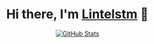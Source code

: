 <p>
  <h1 align="center">
    <b>Hi there, I'm <a href="https://github.com/Lintelstm">Lintelstm</a> 👋</b>
  </h1>
</p>

<p align="center">
  <a href="https://github.com/Lintelstm">
    <img alt="GitHub Stats" src="https://github-readme-stats.vercel.app/api?username=Lintelstm&hide=issues&hide_title=true&include_all_commits=true&bg_color=30,e96443,904e95&title_color=fff&text_color=fff" />
    </a>
</p>
